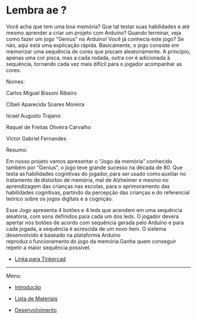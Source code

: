 # Lembra ae ?

Você acha que tem uma boa memória? Que tal testar suas habilidades e até mesmo aprender a criar um projeto com Arduino? Quando terminar, veja como fazer um jogo "Genius" no Arduino! Você já conhecia este jogo? Se não, aqui está uma explicação rápida. Basicamente, o jogo consiste em memorizar uma sequência de cores que piscam aleatoriamente. A princípio, apenas uma cor pisca, mas a cada rodada, outra cor é adicionada à sequência, tornando cada vez mais difícil para o jogador acompanhar as cores. 

 
Nomes: 

Carlos Miguel Bissoni Ribeiro 

CIbeli Aparecida Soares Moreira 

Israel Augusto Trajano 

Raquel de Freitas Oliveira Carvalho 

Victor Gabriel Fernandes 

 

Resumo: 

Em nosso projeto vamos apresentar o “Jogo da memória” conhecido também por “Genius”, o jogo teve grande sucesso na década de 80. Que testa as habilidades cognitivas do jogador, para ser usado como auxiliar no tratamento de distúrbio de memória, mal de Alzheimer e mesmo no aprendizagem das crianças nas escolas, para o aprimoramento das habilidades cognitivas, partindo da percepção das crianças e do referencial teórico sobre os jogos digitais e a cognição. 

Esse Jogo apresenta 4 botões e 4 leds que acendem em uma sequência aleatória, com sons definidos para cada um dos leds.  O jogador devera apertar nos botões de acordo com sequência gerada pelo Arduino e para cada jogada, a sequência é acrescida de um novo item. 
O sistema desenvolvido é baseado na plataforma Arduino reproduz o funcionamento do jogo da memória.Ganha quem conseguir repetir a maior sequência possível.  

- [Linka para Tinkercad](https://www.tinkercad.com/things/7ABXahjkQ4t-lembra-ae/editel)

---

Menu: 
 
 - [Introdução](https://github.com/VictorGarbriel/Genius/blob/main/introducao.md)

 - [Lista de Materiais](https://github.com/VictorGarbriel/Genius/blob/main/Materiais.md)

 - [Desenvolvimento](https://github.com/VictorGarbriel/Genius/blob/main/Desenvolvimento.md)






 
